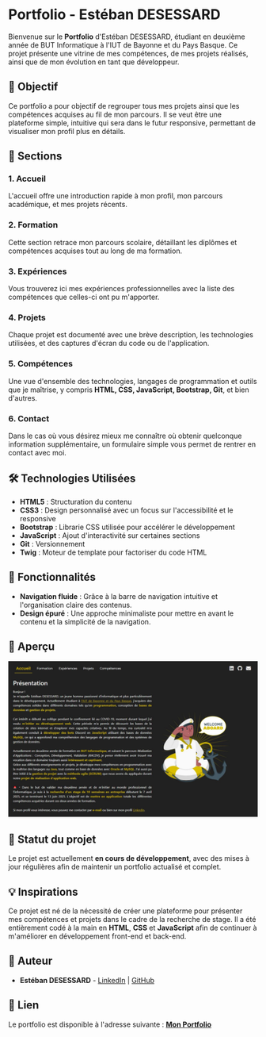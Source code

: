 # Portfolio - Estéban DESESSARD

Bienvenue sur le **Portfolio** d'Estéban DESESSARD, étudiant en deuxième année de BUT Informatique à l'IUT de Bayonne et du Pays Basque. Ce projet présente une vitrine de mes compétences, de mes projets réalisés, ainsi que de mon évolution en tant que développeur.

## 🎯 Objectif

Ce portfolio a pour objectif de regrouper tous mes projets ainsi que les compétences acquises au fil de mon parcours. Il se veut être une plateforme simple, intuitive qui sera dans le futur responsive, permettant de visualiser mon profil plus en détails.

## 📂 Sections

### 1. **Accueil**
L'accueil offre une introduction rapide à mon profil, mon parcours académique, et mes projets récents.

### 2. **Formation**
Cette section retrace mon parcours scolaire, détaillant les diplômes et compétences acquises tout au long de ma formation.

### 3. **Expériences**
Vous trouverez ici mes expériences professionnelles avec la liste des compétences que celles-ci ont pu m'apporter.

### 4. **Projets**
Chaque projet est documenté avec une brève description, les technologies utilisées, et des captures d'écran du code ou de l'application.

### 5. **Compétences**
Une vue d'ensemble des technologies, langages de programmation et outils que je maîtrise, y compris **HTML, CSS, JavaScript, Bootstrap, Git**, et bien d'autres.

### 6. **Contact**
Dans le cas où vous désirez mieux me connaître où obtenir quelconque information supplémentaire, un formulaire simple vous permet de rentrer en contact avec moi.

## 🛠️ Technologies Utilisées

- **HTML5** : Structuration du contenu
- **CSS3** : Design personnalisé avec un focus sur l'accessibilité et le responsive
- **Bootstrap** : Librarie CSS utilisée pour accélérer le développement
- **JavaScript** : Ajout d'interactivité sur certaines sections
- **Git** : Versionnement
- **Twig** : Moteur de template pour factoriser du code HTML

## 🚀 Fonctionnalités

- **Navigation fluide** : Grâce à la barre de navigation intuitive et l'organisation claire des contenus.
- **Design épuré** : Une approche minimaliste pour mettre en avant le contenu et la simplicité de la navigation.

## 📸 Aperçu

![Aperçu du Portfolio](./src/portfolio.JPG)

## 📅 Statut du projet

Le projet est actuellement **en cours de développement**, avec des mises à jour régulières afin de maintenir un portfolio actualisé et complet.

## 💡 Inspirations

Ce projet est né de la nécessité de créer une plateforme pour présenter mes compétences et projets dans le cadre de la recherche de stage. Il a été entièrement codé à la main en **HTML**, **CSS** et **JavaScript** afin de continuer à m'améliorer en développement front-end et back-end.

## 👤 Auteur

- **Estéban DESESSARD** - [LinkedIn](https://www.linkedin.com/in/e-desessard) | [GitHub](https://github.com/CarteSD)

## 🔗 Lien

Le portfolio est disponible à l'adresse suivante : **[Mon Portfolio](https://esteban-desessard.fr)**
